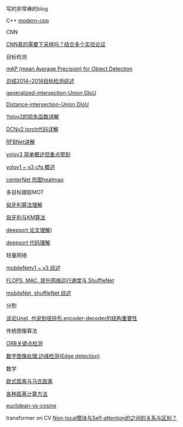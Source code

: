写的非常棒的blog


C++
[modern-cpp](https://github.com/changkun/modern-cpp-tutorial)

CNN

[CNN真的需要下采样吗？结合多个实验论证](https://zhuanlan.zhihu.com/p/94477174)

目标检测

[mAP (mean Average Precision) for Object Detection](https://medium.com/@jonathan_hui/map-mean-average-precision-for-object-detection-45c121a31173)

[总结2014~2018目标检测综述](https://zhuanlan.zhihu.com/p/38709522?utm_source=wechat_session&utm_medium=social&s_s_i=ZaxtG9xTWWj3uVPRWh4Qd%2FXanXkNPegjMrLOKAeWgO8%3D&s_r=1)

[generalized-intersection-Union GIoU](https://zhuanlan.zhihu.com/p/105852684)

[Distance-intersection-Union DIoU](https://cloud.tencent.com/developer/article/1558533)

[Yolov2的损失函数详解](https://mp.weixin.qq.com/s/UHSHdGL3GucmUozglmZESw)

[DCNv2 torch代码详解](https://zhuanlan.zhihu.com/p/102707081)

[RFBNet讲解](https://zhuanlan.zhihu.com/p/48423441)

[yolov3 简单概述但重点带到](https://www.jianshu.com/p/d13ae1055302)

[yolov1 ~ v3 cfg 概述](https://medium.com/@chih.sheng.huang821/%E6%B7%B1%E5%BA%A6%E5%AD%B8%E7%BF%92-%E7%89%A9%E4%BB%B6%E5%81%B5%E6%B8%ACyolov1-yolov2%E5%92%8Cyolov3-cfg-%E6%AA%94%E8%A7%A3%E8%AE%80-75793cd61a01)

[centerNet 热图heatmap](https://blog.csdn.net/Turix/article/details/105754955)

多目标跟踪MOT

[匈牙利算法理解](https://blog.csdn.net/dark_scope/article/details/8880547#commentBox)

[匈牙利与KM算法](https://zhuanlan.zhihu.com/p/62981901)

[deepsort 论文理解](https://blog.csdn.net/sgfmby1994/article/details/98516905))

[deepsort 代码理解](https://blog.csdn.net/sgfmby1994/article/details/98517210)

轻量网络

[mobileNetv1 ~ v3 综述](https://zhuanlan.zhihu.com/p/70703846)


[FLOPS, MAC, 提升网络运行速度与 ShuffleNet](https://zhuanlan.zhihu.com/p/67009992)

[mobileNet, shuffleNet 综述](https://zhuanlan.zhihu.com/p/35405071)


分割

[谈论Unet, 也说到哑铃形 encoder-decoder的结构重要性](https://zhuanlan.zhihu.com/p/44958351)



传统图像算法

[ORB关键点检测](https://www.jianshu.com/p/9ee6b2145eaa)

[数字图像处理:边缘检测(Edge detection)](https://zhuanlan.zhihu.com/p/59640437)



数学

[欧式距离与马氏距离](https://blog.csdn.net/bluesliuf/article/details/88862918?depth_1-utm_source=distribute.pc_relevant.none-task-blog-BlogCommendFromBaidu-1&utm_source=distribute.pc_relevant.none-task-blog-BlogCommendFromBaidu-1)

[各种距离计算方法](http://blog.sciencenet.cn/blog-531885-589056.html)

[euclidean-vs-cosine](https://cmry.github.io/notes/euclidean-v-cosine)


transformer on CV
[Non-local模块与Self-attention的之间的关系与区别？](https://mp.weixin.qq.com/s?__biz=MzUxNjcxMjQxNg==&mid=2247497334&idx=5&sn=d0039bf9698b4b78cb6acc24016cabcc&chksm=f9a184f9ced60def6f32b7ccd5f2801e030475a63b7c9b71b672c0a9f0e6071b18ac24b9eecb&scene=21#wechat_redirect)
